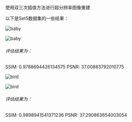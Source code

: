 使用双三次插值方法进行超分辨率图像重建

以下是Set5数据集的一些结果：

![baby](C:\my\works\计算机视觉实践-练习\计算机视觉实践-练习3\images\downsample\baby.png)

![baby](C:\my\works\计算机视觉实践-练习\计算机视觉实践-练习3\images\results\baby.png)

###### 评估结果为：

SSIM: 0.9788694426134575
PSNR: 37.00883792010775

![bird](C:\my\works\计算机视觉实践-练习\计算机视觉实践-练习3\images\downsample\bird.png)

![bird](C:\my\works\计算机视觉实践-练习\计算机视觉实践-练习3\images\results\bird.png)

###### 评估结果为：

SSIM: 0.9898941541371236
PSNR: 37.290863654003054


